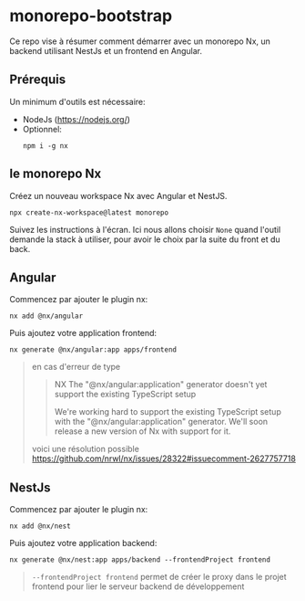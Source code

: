 # monorepo-bootstrap

Ce repo vise à résumer comment démarrer avec un monorepo Nx, un backend utilisant NestJs et un frontend en Angular.

## Prérequis

Un minimum d'outils est nécessaire:
- NodeJs (https://nodejs.org/)
- Optionnel: 
  ```shell
  npm i -g nx
  ```

## le monorepo Nx

Créez un nouveau workspace Nx avec Angular et NestJS.

```shell
npx create-nx-workspace@latest monorepo
```
Suivez les instructions à l'écran. Ici nous allons choisir `None` quand l'outil demande la stack à utiliser, pour avoir le choix par la suite du front et du back.

## Angular

Commencez par ajouter le plugin nx:

```shell
nx add @nx/angular
```

Puis ajoutez votre application frontend:

```shell
nx generate @nx/angular:app apps/frontend
```

> en cas d'erreur de type
>>  NX   The "@nx/angular:application" generator doesn't yet support the existing TypeScript setup
>> 
>>  We're working hard to support the existing TypeScript setup with the "@nx/angular:application" generator. We'll soon release a new version of Nx with support for it.
> 
> voici une résolution possible https://github.com/nrwl/nx/issues/28322#issuecomment-2627757718

## NestJs

Commencez par ajouter le plugin nx:

```shell
nx add @nx/nest
```

Puis ajoutez votre application backend:

```shell
nx generate @nx/nest:app apps/backend --frontendProject frontend
```

> `--frontendProject frontend` permet de créer le proxy dans le projet frontend pour lier le serveur backend de développement
